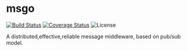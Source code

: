 # msgo

[![Build Status](https://travis-ci.org/buptmiao/msgo.svg?branch=master)](https://travis-ci.org/buptmiao/msgo)
[![Coverage Status](https://coveralls.io/repos/github/buptmiao/msgo/badge.svg?branch=master)](https://coveralls.io/github/buptmiao/msgo?branch=master)
![License](https://img.shields.io/dub/l/vibe-d.svg)


A distributed,effective,reliable message middleware, based on pub/sub model.